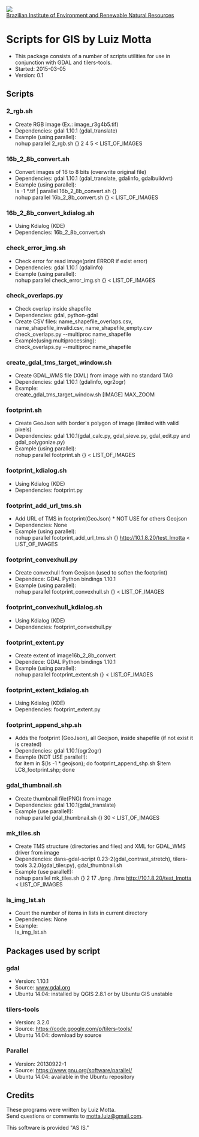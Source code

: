 <!-- IBAMA logo -->
[ibama_logo]: http://upload.wikimedia.org/wikipedia/commons/thumb/8/81/Logo_IBAMA.svg/150px-Logo_IBAMA.svg.png

![][ibama_logo]  
[Brazilian Institute of Environment and Renewable Natural Resources](http://www.ibama.gov.br)

# Scripts for GIS by Luiz Motta
* This package consists of a number of scripts utilities for use in conjunction with GDAL and tilers-tools.  
* Started: 2015-03-05  
* Version: 0.1  

## Scripts

### 2_rgb.sh
* Create RGB image (Ex.: image_r3g4b5.tif) 
* Dependencies: gdal 1.10.1 (gdal_translate)  
* Example (using parallel):  
nohup parallel 2_rgb.sh {} 2 4 5 < LIST_OF_IMAGES  

### 16b_2_8b_convert.sh
* Convert images of 16 to 8 bits (overwrite original file)  
* Dependencies: gdal 1.10.1 (gdal_translate, gdalinfo, gdalbuildvrt)  
* Example (using parallel):  
ls -1 *.tif | parallel 16b_2_8b_convert.sh {}  
nohup parallel 16b_2_8b_convert.sh {} < LIST_OF_IMAGES  

### 16b_2_8b_convert_kdialog.sh
* Using Kdialog (KDE)
* Dependencies: 16b_2_8b_convert.sh  

### check_error_img.sh
* Check error for read image(print ERROR if exist error)  
* Dependencies: gdal 1.10.1 (gdalinfo)  
* Example (using parallel):  
nohup parallel check_error_img.sh {} < LIST_OF_IMAGES  


### check_overlaps.py
* Check overlap inside shapefile  
* Dependencies: gdal, python-gdal  
* Create CSV files: name_shapefile_overlaps.csv, name_shapefile_invalid.csv, name_shapefile_empty.csv   
check_overlaps.py --multiproc name_shapefile  
* Example(using multiprocessing):  
check_overlaps.py --multiproc name_shapefile  


### create_gdal_tms_target_window.sh
* Create GDAL_WMS file (XML) from image with no standard TAG <TargetWindows>  
* Dependencies: gdal 1.10.1 (gdalinfo, ogr2ogr)  
* Example:  
create_gdal_tms_target_window.sh [IMAGE] MAX_ZOOM


### footprint.sh
* Create GeoJson with border's polygon of image (limited with valid pixels)  
* Dependencies: gdal 1.10.1(gdal_calc.py, gdal_sieve.py, gdal_edit.py and gdal_polygonize.py)  
* Example (using parallel):  
nohup parallel footprint.sh {} < LIST_OF_IMAGES  

### footprint_kdialog.sh
* Using Kdialog (KDE)
* Dependencies: footprint.py  

### footprint_add_url_tms.sh
* Add URL of TMS in footprint(GeoJson) * NOT USE for others Geojson  
* Dependencies: None  
* Example (using parallel):  
nohup parallel footprint_add_url_tms.sh {} http://10.1.8.20/test_lmotta < LIST_OF_IMAGES  

### footprint_convexhull.py
* Create convexhull from Geojson (used to soften the footprint)
* Dependece: GDAL Python bindings 1.10.1
* Example (using parallel):  
nohup parallel footprint_convexhull.sh {}  < LIST_OF_IMAGES  

### footprint_convexhull_kdialog.sh
* Using Kdialog (KDE)
* Dependencies: footprint_convexhull.py

### footprint_extent.py
* Create extent of image16b_2_8b_convert
* Dependece: GDAL Python bindings 1.10.1
* Example (using parallel):  
nohup parallel footprint_extent.sh {}  < LIST_OF_IMAGES  

### footprint_extent_kdialog.sh
* Using Kdialog (KDE)
* Dependencies: footprint_extent.py  

### footprint_append_shp.sh
* Adds the footprint (GeoJson), all Geojson, inside shapefile (if not exist it is created)  
* Dependencies: gdal 1.10.1(ogr2ogr)  
* Example (NOT USE parallel!):  
for item in $(ls -1 *.geojson); do footprint_append_shp.sh $item LC8_footprint.shp; done

### gdal_thumbnail.sh
* Create thumbnail file(PNG) from image  
* Dependencies: gdal 1.10.1(gdal_translate)  
* Example (use parallel!):  
nohup parallel gdal_thumbnail.sh {} 30 < LIST_OF_IMAGES  

### mk_tiles.sh
* Create TMS structure (directories and files) and XML for GDAL_WMS driver from image  
* Dependencies: dans-gdal-script 0.23-2(gdal_contrast_stretch), tilers-tools   3.2.0(gdal_tiler.py), gdal_thumbnail.sh  
* Example (use parallel!):  
nohup parallel mk_tiles.sh {} 2 17 ./png ./tms http://10.1.8.20/test_lmotta < LIST_OF_IMAGES  

### ls_img_lst.sh
* Count the number of items in lists in current directory
* Dependencies: None
* Example:  
ls_img_lst.sh

## Packages used by script

### gdal
* Version:  1.10.1  
* Source: www.gdal.org  
* Ubuntu 14.04: installed by QGIS 2.8.1 or by Ubuntu GIS unstable  

### tilers-tools
* Version:  3.2.0  
* Source: https://code.google.com/p/tilers-tools/  
* Ubuntu 14.04: download  by source  

### Parallel
* Version: 20130922-1  
* Source: https://www.gnu.org/software/parallel/  
* Ubuntu 14.04: available in the Ubuntu repository  

## Credits
These programs were written by Luiz Motta.  
Send questions or comments to [motta.luiz@gmail.com](motta.luiz@gmail.com).  
 
This software is provided "AS IS."
